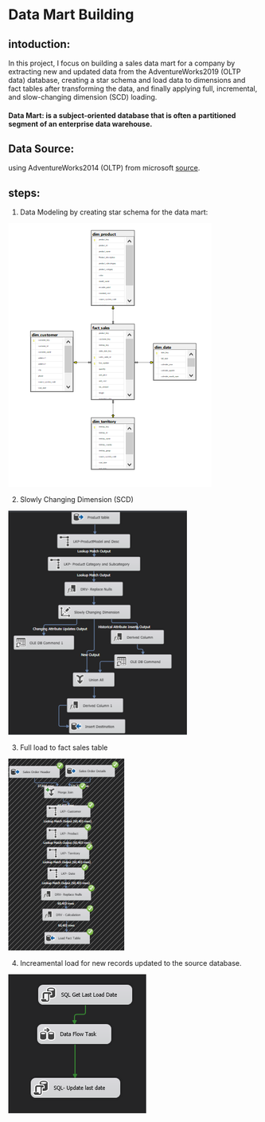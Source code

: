 # Data Mart Building

## intoduction:
In this project, I focus on building a sales data mart for a company by extracting new and updated data from the AdventureWorks2019 (OLTP data) database, creating a star schema and load data to dimensions and fact tables after transforming the data, and finally applying full, incremental, and slow-changing dimension (SCD) loading.

#### Data Mart: is a subject-oriented database that is often a partitioned segment of an enterprise data warehouse.


## Data Source:
using AdventureWorks2014 (OLTP) from microsoft [source](https://github.com/Microsoft/sql-server-samples/releases/download/adventureworks/AdventureWorks2019.bak).

## steps:

1. Data Modeling by creating star schema for the data mart:

![star schema](https://github.com/alaahgag/data_mart_building/blob/77d9173ea5d99cabfca0427e3851ce9fe8143097/images/star%20schema.PNG)

2. Slowly Changing Dimension (SCD)

![SCD](https://github.com/alaahgag/data_mart_building/blob/77d9173ea5d99cabfca0427e3851ce9fe8143097/images/Dim%20Product%20ETL.PNG)

3. Full load to fact sales table

![Full load](https://github.com/alaahgag/data_mart_building/blob/77d9173ea5d99cabfca0427e3851ce9fe8143097/images/Fact%20Sales%20Full%20load.PNG)

4. Increamental load for new records updated to the source database. 

![increamental load](https://github.com/alaahgag/data_mart_building/blob/77d9173ea5d99cabfca0427e3851ce9fe8143097/images/Fact%20Sales%20incremental%20ETL.PNG)
